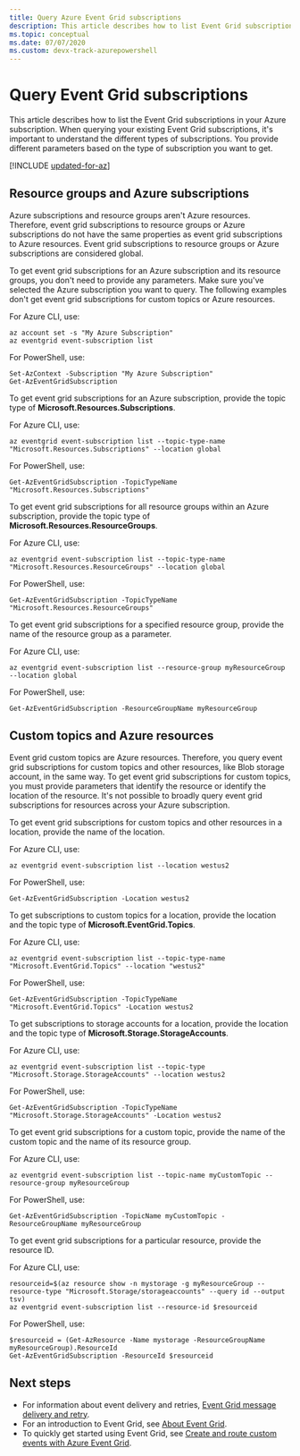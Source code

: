 ```yaml
---
title: Query Azure Event Grid subscriptions
description: This article describes how to list Event Grid subscriptions in your Azure subscription. You provide different parameters based on the type of subscription.
ms.topic: conceptual
ms.date: 07/07/2020 
ms.custom: devx-track-azurepowershell
---
```


# Query Event Grid subscriptions 

This article describes how to list the Event Grid subscriptions in your Azure subscription. When querying your existing Event Grid subscriptions, it's important to understand the different types of subscriptions. You provide different parameters based on the type of subscription you want to get.

[!INCLUDE [updated-for-az](../../includes/updated-for-az.md)]

## Resource groups and Azure subscriptions

Azure subscriptions and resource groups aren't Azure resources. Therefore, event grid subscriptions to resource groups or Azure subscriptions do not have the same properties as event grid subscriptions to Azure resources. Event grid subscriptions to resource groups or Azure subscriptions are considered global.

To get event grid subscriptions for an Azure subscription and its resource groups, you don't need to provide any parameters. Make sure you've selected the Azure subscription you want to query. The following examples don't get event grid subscriptions for custom topics or Azure resources.

For Azure CLI, use:

```azurecli-interactive
az account set -s "My Azure Subscription"
az eventgrid event-subscription list
```

For PowerShell, use:

```azurepowershell-interactive
Set-AzContext -Subscription "My Azure Subscription"
Get-AzEventGridSubscription
```

To get event grid subscriptions for an Azure subscription, provide the topic type of **Microsoft.Resources.Subscriptions**.

For Azure CLI, use:

```azurecli-interactive
az eventgrid event-subscription list --topic-type-name "Microsoft.Resources.Subscriptions" --location global
```

For PowerShell, use:

```azurepowershell-interactive
Get-AzEventGridSubscription -TopicTypeName "Microsoft.Resources.Subscriptions"
```

To get event grid subscriptions for all resource groups within an Azure subscription, provide the topic type of **Microsoft.Resources.ResourceGroups**.

For Azure CLI, use:

```azurecli-interactive
az eventgrid event-subscription list --topic-type-name "Microsoft.Resources.ResourceGroups" --location global
```

For PowerShell, use:

```azurepowershell-interactive
Get-AzEventGridSubscription -TopicTypeName "Microsoft.Resources.ResourceGroups"
```

To get event grid subscriptions for a specified resource group, provide the name of the resource group as a parameter.

For Azure CLI, use:

```azurecli-interactive
az eventgrid event-subscription list --resource-group myResourceGroup --location global
```

For PowerShell, use:

```azurepowershell-interactive
Get-AzEventGridSubscription -ResourceGroupName myResourceGroup
```

## Custom topics and Azure resources

Event grid custom topics are Azure resources. Therefore, you query event grid subscriptions for custom topics and other resources, like Blob storage account, in the same way. To get event grid subscriptions for custom topics, you must provide parameters that identify the resource or identify the location of the resource. It's not possible to broadly query event grid subscriptions for resources across your Azure subscription.

To get event grid subscriptions for custom topics and other resources in a location, provide the name of the location.

For Azure CLI, use:

```azurecli-interactive
az eventgrid event-subscription list --location westus2
```

For PowerShell, use:

```azurepowershell-interactive
Get-AzEventGridSubscription -Location westus2
```

To get subscriptions to custom topics for a location, provide the location and the topic type of **Microsoft.EventGrid.Topics**.

For Azure CLI, use:

```azurecli-interactive
az eventgrid event-subscription list --topic-type-name "Microsoft.EventGrid.Topics" --location "westus2"
```

For PowerShell, use:

```azurepowershell-interactive
Get-AzEventGridSubscription -TopicTypeName "Microsoft.EventGrid.Topics" -Location westus2
```

To get subscriptions to storage accounts for a location, provide the location and the topic type of **Microsoft.Storage.StorageAccounts**.

For Azure CLI, use:

```azurecli-interactive
az eventgrid event-subscription list --topic-type "Microsoft.Storage.StorageAccounts" --location westus2
```

For PowerShell, use:

```azurepowershell-interactive
Get-AzEventGridSubscription -TopicTypeName "Microsoft.Storage.StorageAccounts" -Location westus2
```

To get event grid subscriptions for a custom topic, provide the name of the custom topic and the name of its resource group.

For Azure CLI, use:

```azurecli-interactive
az eventgrid event-subscription list --topic-name myCustomTopic --resource-group myResourceGroup
```

For PowerShell, use:

```azurepowershell-interactive
Get-AzEventGridSubscription -TopicName myCustomTopic -ResourceGroupName myResourceGroup
```

To get event grid subscriptions for a particular resource, provide the resource ID.

For Azure CLI, use:

```azurecli-interactive
resourceid=$(az resource show -n mystorage -g myResourceGroup --resource-type "Microsoft.Storage/storageaccounts" --query id --output tsv)
az eventgrid event-subscription list --resource-id $resourceid
```

For PowerShell, use:

```azurepowershell-interactive
$resourceid = (Get-AzResource -Name mystorage -ResourceGroupName myResourceGroup).ResourceId
Get-AzEventGridSubscription -ResourceId $resourceid
```

## Next steps

* For information about event delivery and retries, [Event Grid message delivery and retry](delivery-and-retry.md).
* For an introduction to Event Grid, see [About Event Grid](overview.md).
* To quickly get started using Event Grid, see [Create and route custom events with Azure Event Grid](custom-event-quickstart.md).
